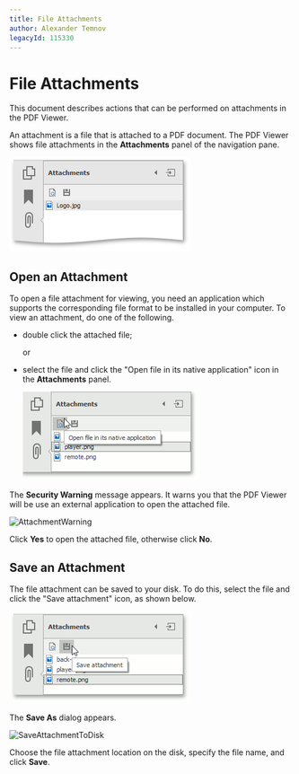 ```yaml
---
title: File Attachments
author: Alexander Temnov
legacyId: 115330
---
```

# File Attachments

This document describes actions that can be performed on attachments in the PDF Viewer.

An attachment is a file that is attached to a PDF document. The PDF Viewer shows file attachments in the **Attachments** panel of the navigation pane.

![Attachment](../../images/img121136.png)

## Open an Attachment

To open a file attachment for viewing, you need an application which supports the corresponding file format to be installed in your computer. To view an attachment, do one of the following.

* double click the attached file;

	or
* select the file and click the "Open file in its native application" icon in the **Attachments** panel.
	
	![OpenAttachment](../../images/img121138.jpg)

The **Security Warning** message appears. It warns you that the PDF Viewer will be use an external application to open the attached file.

![AttachmentWarning](../../images/img121141.png)

Click **Yes** to open the attached file, otherwise click **No**.

## Save an Attachment

The file attachment can be saved to your disk. To do this, select the file and click the "Save attachment" icon, as shown below.

![ClickSaveAttachment](../../images/img121145.jpg)

The **Save As** dialog appears.

![SaveAttachmentToDisk](../../images/img121147.png)

Choose the file attachment  location on the disk, specify the file name, and click **Save**.
